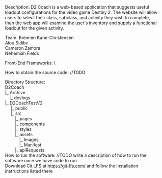Description: D2 Coach is a  web-based application that suggests useful loadout configurations for the video game Destiny 2. The website will allow users to select their class, subclass, and activity they wish to complete, then the web app will examine the user's inventory and supply a functional loadout for the given activity.


Team:
Brennen Kane-Christensen  
Alou Sidibe  
Cameron Zamora  
Nehemiah Fields  

Front-End Frameworks: \

How to obtain the source code: //TODO

Directory Structure: \
D2Coach \
|_ Archive \
&emsp;|_ devlogs \
|_ D2CoachTestV2 \
&emsp;  |_ public \
&emsp;  |_ src \
&emsp;&emsp;    |_ pages \
&emsp;&emsp;   |_ components \
&emsp;&emsp;    |_ styles \
&emsp;&emsp;    |_ assets \
&emsp;&emsp;&emsp;     |_ Images \
&emsp;&emsp;&emsp;   |_ Manifest \
&emsp;&emsp;    |_ apiRequests \
How to run the software: //TODO write a description of how to run the software once we have code to run \
Download Git LFS at https://git-lfs.com/ and follow the installation instructions listed there
